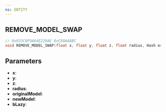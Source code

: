 ```yaml
---
ns: ENTITY
---
```

## REMOVE_MODEL_SWAP

```c
// 0x033C0F9A64E229AE 0xCE0AA8BC
void REMOVE_MODEL_SWAP(float x, float y, float z, float radius, Hash originalModel, Hash newModel, BOOL bLazy);
```


## Parameters
* **x**: 
* **y**: 
* **z**: 
* **radius**: 
* **originalModel**: 
* **newModel**: 
* **bLazy**:

